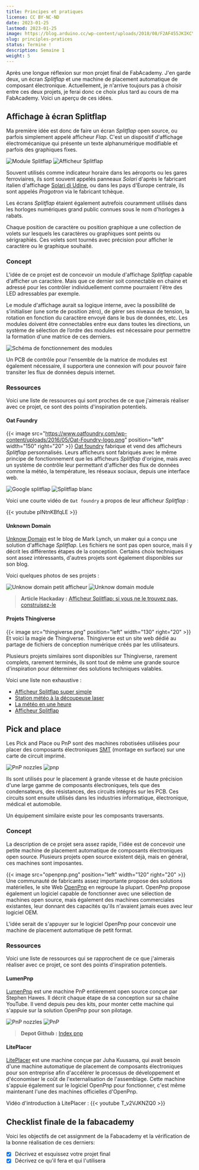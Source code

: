 ```yaml
---
title: Principes et pratiques
license: CC BY-NC-ND
date: 2023-01-25
lastmod: 2023-01-25
image: https://blog.arduino.cc/wp-content/uploads/2018/08/F2AF455JKIKCY2N.LARGE_-1024x761.jpg
slug: principles-pratices
status: Termine !
description: Semaine 1
weight: 5
---
```


Après une longue réflexion sur mon projet final de FabAcademy. J'en garde deux, un écran *Splitflap* et une machine de placement automatique de composant électronique. Actuellement, je n'arrive toujours pas à choisir entre ces deux projets, je ferai donc ce choix plus tard au cours de ma FabAcademy. Voici un aperçu de ces idées.

## Affichage à écran Splitflap

Ma première idée est donc de faire un écran *Splitflap* open source, ou parfois simplement appelé afficheur *Flap*. C'est un dispositif d'affichage électromécanique qui présente un texte alphanumérique modifiable et parfois des graphiques fixes.

![Module Splitflap](splitflap-1.jpg) ![Afficheur Splitflap](splitflap-2.jpg)

Souvent utilisés comme indicateur horaire dans les aéroports ou les gares ferroviaires, ils sont souvent appelés panneaux *Solari* d'après le fabricant italien d'affichage [Solari di Udine](https://www.solari.it/it/), ou dans les pays d'Europe centrale, ils sont appelés *Pragotron* via le fabricant tchèque.

Les écrans *Splitflap* étaient également autrefois couramment utilisés dans les horloges numériques grand public connues sous le nom d'horloges à rabats.

Chaque position de caractère ou position graphique a une collection de volets sur lesquels les caractères ou graphiques sont peints ou sérigraphiés. Ces volets sont tournés avec précision pour afficher le caractère ou le graphique souhaité.

### Concept

L'idée de ce projet est de concevoir un module d'affichage *Splitflap* capable d'afficher un caractère. Mais que ce dernier soit connectable en chaine et adressé pour les contrôler individuellement comme pourraient l'être des LED adressables par exemple.

Le module d'affichage aurait sa logique interne, avec la possibilité de s'initialiser (une sorte de position zéro), de gérer ses niveaux de tension, la rotation en fonction du caractère envoyé dans le bus de données, etc. Les modules doivent être connectables entre eux dans toutes les directions, un système de sélection de l’ordre des modules est nécessaire pour permettre la formation d'une matrice de ces derniers.

![Schéma de fonctionnement des modules](schema.svg)

Un PCB de contrôle pour l'ensemble de la matrice de modules est également nécessaire, il supportera une connexion wifi pour pouvoir faire transiter les flux de données depuis internet.

### Ressources

Voici une liste de ressources qui sont proches de ce que j'aimerais réaliser avec ce projet, ce sont des points d'inspiration potentiels.

#### Oat Foundry

{{< image src="https://www.oatfoundry.com/wp-content/uploads/2016/05/Oat-Foundry-logo.png" position="left" width="150" right="20" >}}
[Oat foundry](https://www.oatfoundry.com/split-flap/) fabrique et vend des afficheurs *Splitflap* personnalisés. Leurs afficheurs sont fabriqués avec le même principe de fonctionnement que les afficheurs *Splitflap* d'origine, mais avec un système de contrôle leur permettant d'afficher des flux de données comme la météo, la température, les réseaux sociaux, depuis une interface web.

![Google splitflap](oatfoundry-1.jpg) ![Splitflap blanc](oatfoundry-2.jpeg)

Voici une courte vidéo de ```Oat foundry``` a propos de leur afficheur *Splitflap* :

{{< youtube pINtnKBfqLE >}}

#### Unknown Domain

[Unknow Domain](http://unknowndomain.co.uk) est le blog de Mark Lynch, un maker qui a conçu une solution d'affichage *Splitflap*. Les fichiers ne sont pas open source, mais il y décrit les différentes étapes de la conception. Certains choix techniques sont assez intéressants, d'autres projets sont également disponibles sur son blog.

Voici quelques photos de ses projets :

![Unknow domain petit afficheur](unknowdomain-1.jpeg) ![Unknow domain module](unknowdomain-2.png)

> **Article Hackaday :** [Afficheur Splitflap: si vous ne le trouvez pas, construisez-le](https://hackaday.com/2014/10/04/split-flap-display-if-cant-find-it-built-it/)

#### Projets Thingiverse

{{< image src="thingiverse.png" position="left" width="130" right="20" >}}
Et voici la magie de Thingiverse. Thingiverse est un site web dédié au partage de fichiers de conception numérique créés par les utilisateurs.

Plusieurs projets similaires sont disponibles sur Thingiverse, rarement complets, rarement terminés, ils sont tout de même une grande source d'inspiration pour déterminer des solutions techniques valables.

Voici une liste non exhaustive :
- [Afficheur Splitflap super simple](https://www.thingiverse.com/thing:2369832)
- [Station météo à la découpeuse laser](https://www.thingiverse.com/thing:815981)
- [La météo en une heure](https://www.thingiverse.com/thing:841058)
- [Afficheur Splitflap](https://www.thingiverse.com/thing:3402311)

## Pick and place

Les Pick and Place ou PnP sont des machines robotisées utilisées pour placer des composants électroniques [SMT](https://en.wikipedia.org/wiki/Surface-mount_technology) (montage en surface) sur une carte de circuit imprimé.

![PnP nozzles](pnp-1.jpg) ![pnp](pnp-2.jpg)

Ils sont utilisés pour le placement à grande vitesse et de haute précision d'une large gamme de composants électroniques, tels que des condensateurs, des résistances, des circuits intégrés sur les PCB. Ces circuits sont ensuite utilisés dans les industries informatique, électronique, médical et automobile.

Un équipement similaire existe pour les composants traversants.

### Concept

La description de ce projet sera assez rapide, l'idée est de concevoir une petite machine de placement automatique de composants électroniques open source. Plusieurs projets open source existent déjà, mais en général, ces machines sont imposantes.

{{< image src="openpnp.png" position="left" width="120" right="20" >}}
Une communauté de fabricants assez importante propose des solutions matérielles, le site Web [OpenPnp](https://openpnp.org) en regroupe la plupart. OpenPnp propose également un logiciel capable de fonctionner avec une sélection de machines open source, mais également des machines commerciales existantes, leur donnant des capacités qu'ils n'avaient jamais eues avec leur logiciel OEM.

L'idée serait de s'appuyer sur le logiciel OpenPnp pour concevoir une machine de placement automatique de petit format.

### Ressources

Voici une liste de ressources qui se rapprochent de ce que j'aimerais réaliser avec ce projet, ce sont des points d'inspiration potentiels.

#### LumenPnp

[LumenPnp](https://opulo.io/products/lumenpnp-kit) est une machine PnP entièrement open source conçue par Stephen Hawes. Il décrit chaque étape de sa conception sur sa chaîne YouTube. Il vend depuis peu des kits, pour monter cette machine qui s'appuie sur la solution OpenPnp pour son pilotage.

![PnP nozzles](lumenpnp-1.jpg) ![PnP](lumenpnp-2.jpg)

> **Depot Github :** [Index pnp](https://github.com/index-machines/index)

#### LitePlacer

[LitePlacer](https://liteplacer.com/) est une machine conçue par Juha Kuusama, qui avait besoin d'une machine automatique de placement de composants électroniques pour son entreprise afin d'accélérer le processus de développement et d'économiser le coût de l'externalisation de l'assemblage. Cette machine s'appuie également sur le logiciel OpenPnp pour fonctionner, c'est même maintenant l'une des machines officielles d'OpenPnp.

Vidéo d'introduction à LitePlacer :
{{< youtube T_v2VJKNZQ0 >}}

## Checklist finale de la fabacademy

Voici les objectifs de cet assignment de la Fabacademy et la vérification de la bonne réalisation de ces derniers:
- [X] Décrivez et esquissez votre projet final
- [X] Décrivez ce qu'il fera et qui l'utilisera
